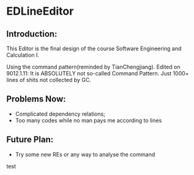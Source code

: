# EDLineEditor
## Introduction:
This Editor is the final design of the course Software Engineering and Calculation I. 

Using the command pattern(reminded by TianChengjiang).
Edited on 9012.1.11: It is ABSOLUTELY not so-called Command Pattern. Just 1000+ lines of shits not collected by GC.
## Problems Now:
+ Complicated dependency relations;
+ Too many codes while no man pays me according to lines
## Future Plan:
* Try some new REs or any way to analyse the command

test